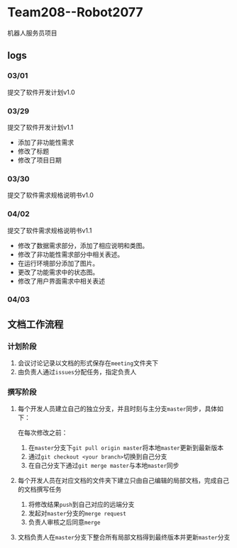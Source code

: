 # Team208--Robot2077

机器人服务员项目









## logs

### 03/01

提交了软件开发计划v1.0



### 03/29

提交了软件开发计划v1.1

- 添加了非功能性需求
- 修改了标题
- 修改了项目日期



### 03/30

提交了软件需求规格说明书v1.0



### 04/02

提交了软件需求规格说明书v1.1

- 修改了数据需求部分，添加了相应说明和类图。
- 修改了非功能性需求部分中相关表述。
- 在运行环境部分添加了图片。
- 更改了功能需求中的状态图。
- 修改了用户界面需求中相关表述

### 04/03

## 文档工作流程

### 计划阶段

1. 会议讨论记录以文档的形式保存在`meeting`文件夹下
2. 由负责人通过`issues`分配任务，指定负责人

### 撰写阶段

1. 每个开发人员建立自己的独立分支，并且时刻与主分支`master`同步，具体如下：

   在每次修改之前：

   1. 在`master`分支下`git pull origin master`将本地`master`更新到最新版本
   2. 通过`git checkout <your branch>`切换到自己分支
   3. 在自己分支下通过`git merge master`与本地`master`同步

2. 每个开发人员在对应文档的文件夹下建立只由自己编辑的局部文档，完成自己的文档撰写任务

   1. 将修改结果`push`到自己对应的远端分支
   2. 发起对`master`分支的`merge request`
   3. 负责人审核之后同意`merge`

3. 文档负责人在`master`分支下整合所有局部文档得到最终版本并更新`master`分支